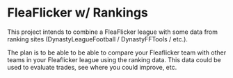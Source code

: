 # FleaFlicker w/ Rankings

This project intends to combine a FleaFlicker league with some data from ranking sites (DynastyLeagueFootball / DynastyFFTools / etc.).

The plan is to be able to be able to compare your Fleaflicker team with other teams in your Fleaflicker league using the ranking data. This data could be used to evaluate trades, see where you could improve, etc. 